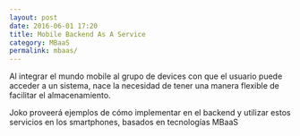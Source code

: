 ```yaml
---
layout: post
date: 2016-06-01 17:20
title: Mobile Backend As A Service
category: MBaaS
permalink: mbaas/
---
```


Al integrar el mundo mobile al grupo de devices con que el usuario puede acceder a un sistema, nace la necesidad de tener una manera flexible de facilitar el almacenamiento.

Joko proveerá ejemplos de cómo implementar en el backend y utilizar estos servicios en los smartphones, basados en tecnologías MBaaS
